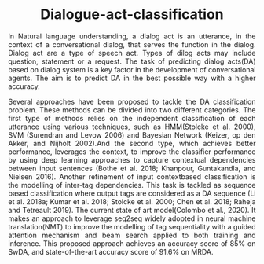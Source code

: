 <h1 align="center">Dialogue-act-classification</h1>
<p align="justify">In Natural language understanding, a dialog act is an utterance, in the context of a conversational dialog, that serves the function in the dialog. Dialog act are a type of speech act. Types of dilog acts may include question, statement or a request. The task of predicting dialog acts(DA) based on dialog system is a key factor in the development of conversational agents. The aim is to predict DA in the best possible way with a higher accuracy.</p>






<p align="justify">Several approaches have been proposed to tackle the DA classification problem. These methods can be divided into two different categories. The first type of methods relies on the independent classification of each utterance using various techniques, such as HMM(Stolcke et al. 2000), SVM (Surendran and Levow 2006) and Bayesian Network (Keizer, op den Akker, and Nijholt 2002).And the second type, which achieves better performance, leverages the context, to improve the classifier performance by using deep learning approaches to capture contextual dependencies between input sentences (Bothe et al. 2018; Khanpour, Guntakandla, and Nielsen 2016). Another refinement of input contextbased classification is the modelling of inter-tag dependencies. This task is tackled as sequence based classification where output tags are considered as a DA sequence (Li et al. 2018a; Kumar et al. 2018; Stolcke et al. 2000; Chen et al. 2018; Raheja and Tetreault 2019). The current state of art model(Colombo et al., 2020). It makes an approach to leverage seq2seq widely adopted in neural machine translation(NMT) to improve the modelling of tag sequentiality with a guided attention mechanism and beam search applied to both training and inference. This proposed approach achieves an accuracy score of 85% on SwDA, and state-of-the-art accuracy score of 91.6% on MRDA.</p>
